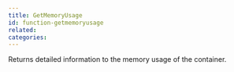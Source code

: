 ```yaml
---
title: GetMemoryUsage
id: function-getmemoryusage
related:
categories:
---
```


Returns detailed information to the memory usage of the container.